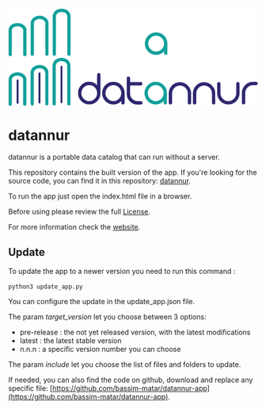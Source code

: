 ![datannur logo](./assets/main_banner_dark.png#gh-dark-mode-only)
![datannur logo](./assets/main_banner.png#gh-light-mode-only)

# datannur

datannur is a portable data catalog that can run without a server.

This repository contains the built version of the app.
If you're looking for the source code, you can find it in this repository: [datannur](https://github.com/bassim-matar/datannur).

To run the app just open the index.html file in a browser.

Before using please review the full [License](LICENSE.md).

For more information check the [website](https://datannur.com).

## Update

To update the app to a newer version you need to run this command :

```
python3 update_app.py
```

You can configure the update in the update_app.json file.

The param _target_version_ let you choose between 3 options:

- pre-release : the not yet released version, with the latest modifications
- latest : the latest stable version
- n.n.n : a specific version number you can choose

The param _include_ let you choose the list of files and folders to update.

If needed, you can also find the code on github, download and replace any specific file: [https://github.com/bassim-matar/datannur-app](https://github.com/bassim-matar/datannur-app).
